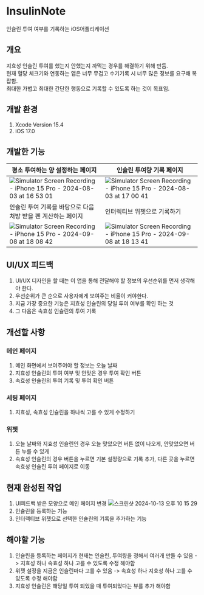# InsulinNote
인슐린 투여 여부를 기록하는 iOS어플리케이션

## 개요
지효성 인슐린 투여를 했는지 안했는지 까먹는 경우를 해결하기 위해 만듬.   
현재 혈당 체크기와 연동하는 앱은 너무 무겁고 수기기록 시 너무 많은 정보를 요구해 복잡함.   
최대한 가볍고 최대한 간단한 행동으로 기록할 수 있도록 하는 것이 목표임.   

## 개발 환경
1. Xcode Version 15.4
1. iOS 17.0

## 개발한 기능
|평소 투여하는 양 설정하는 페이지|인슐린 투여량 기록 페이지|
|------------------------|-------------------|
|![Simulator Screen Recording - iPhone 15 Pro - 2024-08-03 at 16 53 01](https://github.com/user-attachments/assets/9b38c068-91df-431f-96ba-d72e961fe553)|![Simulator Screen Recording - iPhone 15 Pro - 2024-08-03 at 17 00 41](https://github.com/user-attachments/assets/cd91d595-5130-4e8f-b45a-634dbf296443)|
|인슐린 투여 기록을 바탕으로 다음 처방 받을 펜 계산하는 페이지|인터렉티브 위젯으로 기록하기|
|![Simulator Screen Recording - iPhone 15 Pro - 2024-09-08 at 18 08 42](https://github.com/user-attachments/assets/31c4df0f-c2a2-4f62-b108-fbde583ca7e3)|![Simulator Screen Recording - iPhone 15 Pro - 2024-09-08 at 18 13 41](https://github.com/user-attachments/assets/30d9aa5b-e01c-4def-934f-d661b1ea3549)|


## UI/UX 피드백
1. UI/UX 디자인을 할 때는 이 앱을 통해 전달해야 할 정보의 우선순위를 먼저 생각해야 한다.
2. 우선순위가 큰 순으로 사용자에게 보여주는 비율이 커야한다.
3. 지금 가장 중요한 기능은 지효성 인슐린의 당일 투여 여부를 확인 하는 것
4. 그 다음은 속효성 인슐린의 투여 기록

## 개선할 사항
### 메인 페이지
1. 메인 화면에서 보여주어야 할 정보는 오늘 날짜
2. 지효성 인슐린의 투여 여부 및 안맞은 경우 투여 확인 버튼
3. 속효성 인슐린의 투여 기록 및 투여 확인 버튼

### 세팅 페이지
1. 지효성, 속효성 인슐린을 하나씩 고를 수 있게 수정하기

### 위젯
1. 오늘 날짜와 지효성 인슐린인 경우 오늘 맞았으면 버튼 없이 나오게, 안맞았으면 버튼 누를 수 있게
2. 속효성 인슐린의 경우 버튼을 누르면 기본 설정량으로 기록 추가, 다른 곳을 누르면 속효성 인슐린 투여 페이지로 이동

## 현재 완성된 작업
1. UI피드백 받은 모양으로 메인 페이지 변경
   ![스크린샷 2024-10-13 오후 10 15 29](https://github.com/user-attachments/assets/cd5c259a-9edb-462d-a0b3-59313a35e94a)
2. 인슐린을 등록하는 기능
3. 인터랙티브 위젯으로 선택한 인슐린의 기록을 추가하는 기능
## 해야할 기능
1. 인슐린을 등록하는 페이지가 현재는 인슐린, 투여량을 정해서 여러개 만들 수 있음 -> 지효성 하나 속효성 하나 고를 수 있도록 수정 해야함
2. 위젯 설정을 지금은 인슐린마다 고를 수 있음 -> 속효성 하나 지효성 하나 고를 수 있도록 수정 해야함
3. 지효성 인슐린은 해당일 투여 되었을 때 투여되었다는 뷰를 추가 해야함
